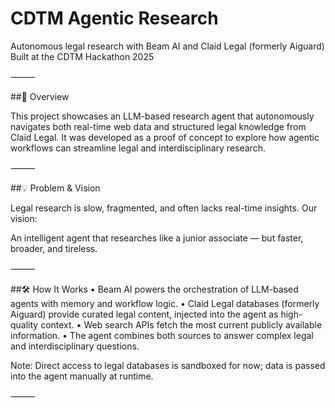 # CDTM Agentic Research

Autonomous legal research with Beam AI and Claid Legal (formerly Aiguard)
Built at the CDTM Hackathon 2025

⸻

##🚀 Overview

This project showcases an LLM-based research agent that autonomously navigates both real-time web data and structured legal knowledge from Claid Legal.
It was developed as a proof of concept to explore how agentic workflows can streamline legal and interdisciplinary research.

⸻

##💡 Problem & Vision

Legal research is slow, fragmented, and often lacks real-time insights.
Our vision:

An intelligent agent that researches like a junior associate — but faster, broader, and tireless.

⸻

##🛠️ How It Works
	•	Beam AI powers the orchestration of LLM-based agents with memory and workflow logic.
	•	Claid Legal databases (formerly Aiguard) provide curated legal content, injected into the agent as high-quality context.
	•	Web search APIs fetch the most current publicly available information.
	•	The agent combines both sources to answer complex legal and interdisciplinary questions.

Note: Direct access to legal databases is sandboxed for now; data is passed into the agent manually at runtime.

⸻
